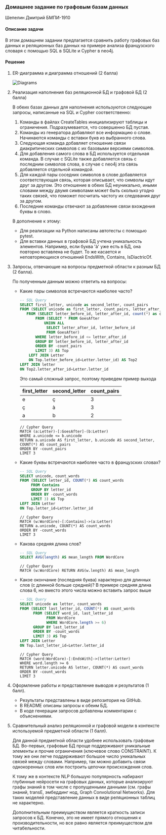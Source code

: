 ### Домашнее задание по графовым базам данных

Шепелин Дмитрий БМПИ-1910

#### Описание задачи

В этом домашнем задании предлагается сравнить работу графовых баз данных и реляционных баз данных на примере анализа французского словаря с помощью SQL в SQLite и Cypher в neo4j.

#### Решение

1. ER-диаграмма и диаграмма отношений (2 балла)

   ![Diagrams](C:\Users\shepe\PythonProj\PSem\Diagrams.png)

2. Реализация наполнения баз реляционной БД и графовой БД (2 балла)

   В обеих базах данных для наполнения используются следующие запросы, написанные на SQL и Cypher соответственно:

   1. Команды в файлах CreateTables инициализируют таблицы и ограничения. Подразумевается, что совершенно БД пустая.
   2. Команды из генератора добавляют все информацию о слове. Начинаются команды с вставки букв из выбранного слова.
   3. Следующая команда добавляет отношение связи диакритических символов с их базовыми версиями символов.
   4. Для добавления самого слова в БД используется отдельная команда. В случае с SQLite также добавляется связь с последним символов слова, в случае с neo4j эта связь добавляется отдельной командой.
   5. Для каждой пары соседних символов в слове добавляется соответствующая связь, которая описывает, что символы идут друг за другом. Это отношение в обеих БД неуникально, иными словами между двумя символами может быть сколько угодно таких связей, что поможет посчитать частоту их следования друг за другом.
   6. Последние команды отвечают за добавление связи вхождения буквы в слово.

   В дополнение к этому:

   - Для реализации на Python написаны автотесты с помощью pytest.
   - Для вставки данных в графовой БД учтена уникальность элементов. Например, если буква 'à' уже есть в БД, она повторно вставлена не будет. То же касается и неповторяющихся отношений EndsWith, Contains, IsDiactricOf.

3. Запросы, отвечающие на вопросы предметной области к разным БД (2 балла).

   По полученным данным можно ответить на вопросы: 

   - Какие пары символов встречаются наиболее часто?

     ```sql
     -- SQL Query
     SELECT first_letter, unicode as second_letter, count_pairs 
     FROM (SELECT unicode as first_letter, count_pairs, letter_after_id 
     	FROM (SELECT letter_before_id, letter_after_id, count(*) as count_pairs
     		FROM (SELECT * FROM GoesAfter 
             	UNION ALL 
                 SELECT letter_after_id, letter_before_id 
                 FROM GoesAfter)
     		WHERE letter_before_id <= letter_after_id 
     		GROUP BY letter_before_id, letter_after_id
     		ORDER BY -count_pairs
     		LIMIT 3) AS Top 
         LEFT JOIN Letter 
         ON Top.letter_before_id=Letter.letter_id) AS Top2 
     LEFT JOIN letter 
     ON Top2.letter_after_id=Letter.letter_id
     ```

     Это самый сложный запрос, поэтому приведем пример выхода

     | first_letter | second_letter | count_pairs |
     | ------------ | ------------- | ----------- |
     | e            | ç             | 3           |
     | ç            | à             | 3           |
     | a            | b             | 2           |

     ```cypher
     // Cypher Query
     MATCH (a:Letter)-[:GoesAfter]-(b:Letter) 
     WHERE a.unicode <= b.unicode 
     RETURN a.unicode AS first_letter, b.unicode AS second_letter, COUNT(*) AS count_pairs
     ORDER BY -count_pairs
     LIMIT 3
     ```

   - Какие буквы встречаются наиболее часто в французских словах?

     ```sql
     -- SQL Query
     SELECT unicode, count_words 
     FROM (SELECT letter_id, COUNT(*) AS count_words
          FROM Contains 
          GROUP BY letter_id 
          ORDER BY -count_words
          LIMIT 3) AS Top
     LEFT JOIN Letter 
     ON Top.letter_id=Letter.letter_id
     ```

     ```cypher
     // Cypher Query
     MATCH (w:WordCore)-[:Contains]->(a:Letter) 
     RETURN a.unicode, COUNT(*) AS count_words 
     ORDER BY -count_words 
     LIMIT 3 
     ```

   - Какова средняя длина слов?

     ```sql
     -- SQL Query
     SELECT AVG(length) AS mean_length FROM WordCore
     ```

     ```cypher
     // Cypher Query
     MATCH (w:WordCore) RETURN AVG(w.length) AS mean_length
     ```

   - Какое окончание (последняя буква) характерно для длинных слов (с длинной больше средней)? В примере средняя длина слова 6, но вместо этого числа можно вставить запрос выше

     ```sql
     -- SQL Query
     SELECT unicode as letter, count_words 
     FROM (SELECT last_letter_id, COUNT(*) AS count_words 
           FROM (SELECT word_id, last_letter_id 
                 FROM WordCore 
                 WHERE WordCore.length >= 6) 
           GROUP BY last_letter_id 
           ORDER BY -count_words
           LIMIT 3) AS Top
     LEFT JOIN Letter
     ON Top.last_letter_id=Letter.letter_id
     ```
     
     ```cypher
     // Cypher Query
     MATCH (word:WordCore)-[:EndsWith]->(letter:Letter) 
     WHERE word.length >= 6 
     RETURN letter.unicode AS letter, COUNT(*) AS count_words
     ORDER BY -count_words
     LIMIT 3
     ```

4. Оформление работы и представление выводов и результатов (1 балл).

   - Результаты представлены в виде репозитория на GitHub.
   - В README описаны запросы к обеим БД.
   - В коде генерации запросов добавлены комментарии с объяснениями.

5. Сравнительный анализ реляционной и графовой модели в контексте
   используемой предметной области (1 балл).

   Для данной предметной области удобнее использовать графовые БД. Во-первых, графовые БД проще поддерживают уникальные элементы и прочие ограничения (ключевое слово CONSTRAINT). К тому же они  легче поддерживают большое число уникальных связей между словами. Например, так можно добавить связи однокоренных слов или построить цепочки происхождения слов.

   К тому же в контексте NLP большую популярность набирают глубинные нейросети на графовых данных, которые анализируют графы знаний в том числе с пропущенными данными (см. графы знаний, transE, эмбеддинг нод, Graph Convolutional Networks). Для таких моделей представление данных в виде реляционных таблиц не характерно.

   Дополнительным преимуществом является краткость записи запросов к БД. Конечно, это не имеет прямого отношения к производительности, но все равно является преимуществом для читабельности.

